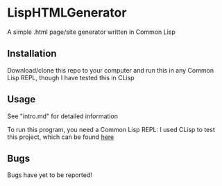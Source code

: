 # LispHTMLGenerator
A simple .html page/site generator written in Common Lisp 

## Installation

Download/clone this repo to your computer and run this in any Common Lisp REPL, though I have tested this in CLisp

## Usage

See "intro.md" for detailed information

To run this program, you need a Common Lisp REPL: I used CLisp to test this project, which can be found [here](http://www.gnu.org/software/clisp/)

## Bugs

Bugs have yet to be reported!
